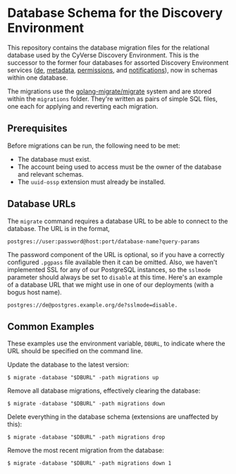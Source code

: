 # Database Schema for the Discovery Environment

This repository contains the database migration files for the relational database used by the CyVerse Discovery Environment. This is the successor to the former four databases for assorted Discovery Environment services ([de][1], [metadata][2], [permissions][3], and [notifications][4]), now in schemas within one database.

The migrations use the [golang-migrate/migrate][5] system and are stored within the `migrations` folder. They're written as pairs of simple SQL files, one each for applying and reverting each migration.

## Prerequisites

Before migrations can be run, the following need to be met:

- The database must exist.
- The account being used to access must be the owner of the database and relevant schemas.
- The `uuid-ossp` extension must already be installed.

## Database URLs

The `migrate` command requires a database URL to be able to connect to the database. The URL is in the format,

```
postgres://user:password@host:port/database-name?query-params
```

The password component of the URL is optional, so if you have a correctly configured `.pgpass` file available then it
can be omitted. Also, we haven't implemented SSL for any of our PostgreSQL instances, so the `sslmode` parameter should
always be set to `disable` at this time. Here's an example of a database URL that we might use in one of our deployments
(with a bogus host name).

```
postgres://de@postgres.example.org/de?sslmode=disable.
```

## Common Examples

These examples use the environment variable, `DBURL`, to indicate where the URL should be specified on the command line.

Update the database to the latest version:

```
$ migrate -database "$DBURL" -path migrations up
```

Remove all database migrations, effectively clearing the database:

```
$ migrate -database "$DBURL" -path migrations down
```

Delete everything in the database schema (extensions are unaffected by this):

```
$ migrate -database "$DBURL" -path migrations drop
```

Remove the most recent migration from the database:

```
$ migrate -database "$DBURL" -path migrations down 1
```

[1]: https://github.com/cyverse-de/de-db
[2]: https://github.com/cyverse-de/metadata-db
[3]: https://github.com/cyverse-de/permissions-db
[4]: https://github.com/cyverse-de/notifications-db
[5]: https://github.com/golang-migrate/migrate

